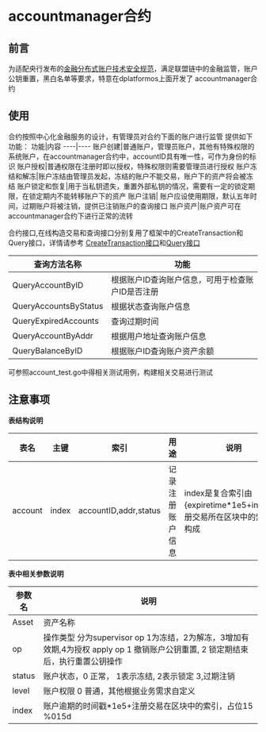 # accountmanager合约

## 前言
为适配央行发布的[金融分布式账户技术安全规范](http://www.cfstc.org/bzgk/gk/view/yulan.jsp?i_id=1855)，满足联盟链中的金融监管，账户公钥重置，黑白名单等要求，特意在dplatformos上面开发了
accountmanager合约

## 使用
合约按照中心化金融服务的设计，有管理员对合约下面的账户进行监管
提供如下功能：
功能|内容
----|----
账户创建|普通账户，管理员账户，其他有特殊权限的系统账户，在accountmanager合约中，accountID具有唯一性，可作为身份的标识
账户授权|普通权限在注册时即以授权，特殊权限则需要管理员进行授权
账户冻结和解冻|账户冻结由管理员发起，冻结的账户不能交易，账户下的资产将会被冻结
账户锁定和恢复|用于当私钥遗失，重置外部私钥的情况，需要有一定的锁定期限，在锁定期内不能转移账户下的资产
账户注销| 账户应设使用期限，默认五年时间，过期账户将被注销，提供已注销账户的查询接口
账户资产|账户资产可在accountmanager合约下进行正常的流转

合约接口,在线构造交易和查询接口分别复用了框架中的CreateTransaction和Query接口，详情请参考
[CreateTransaction接口](https://github.com/33cn/dplatformos/blob/master/rpc/jrpchandler.go#L1101)和[Query接口](https://github.com/33cn/dplatformos/blob/master/rpc/jrpchandler.go#L838)

查询方法名称|功能
-----|----
QueryAccountByID|根据账户ID查询账户信息，可用于检查账户ID是否注册
QueryAccountsByStatus|根据状态查询账户信息
QueryExpiredAccounts|查询过期时间
QueryAccountByAddr|根据用户地址查询账户信息
QueryBalanceByID|根据账户ID查询账户资产余额


可参照account_test.go中得相关测试用例，构建相关交易进行测试

## 注意事项

**表结构说明**

表名|主键|索引|用途|说明
 ---|---|---|---|---
 account|index|accountID,addr,status|记录注册账户信息|index是复合索引由{expiretime*1e5+index(注册交易所在区块中的索引)}构成

**表中相关参数说明**

参数名|说明
----|----
Asset|资产名称
op|操作类型 分为supervisor op 1为冻结，2为解冻，3增加有效期,4为授权 apply op 1 撤销账户公钥重置, 2 锁定期结束后，执行重置公钥操作
status|账户状态，0 正常， 1表示冻结, 2表示锁定 3,过期注销
level|账户权限 0 普通，其他根据业务需求自定义
index|账户逾期的时间戳*1e5+注册交易在区块中的索引，占位15 %015d
